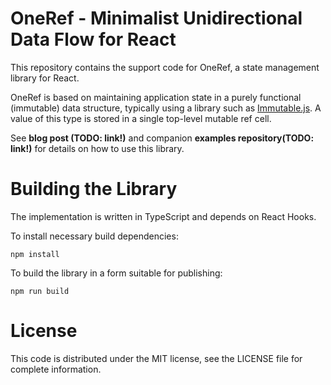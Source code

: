 # OneRef - Minimalist Unidirectional Data Flow for React

This repository contains the support code for OneRef, a
state management library for React.

OneRef is based on maintaining application state in a purely functional
(immutable) data structure, typically using a library such as [Immutable.js](https://facebook.github.io/immutable-js/). A value of this type is stored in a single top-level mutable ref cell.

See **blog post (TODO: link!)** and companion **examples repository(TODO: link!)** for details on how to use this library.

# Building the Library

The implementation is written in TypeScript and depends on React Hooks.

To install necessary build dependencies:

    npm install

To build the library in a form suitable for publishing:

    npm run build

# License

This code is distributed under the MIT license, see the LICENSE file for complete information.
